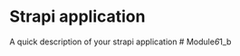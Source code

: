 # Strapi application

A quick description of your strapi application
#   M o d u l e _ 6 _ 1 _ b  
 